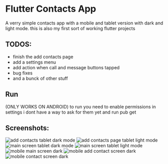 # Flutter Contacts App

A verry simple contacts app with a mobile and tablet version with dark and light mode.
this is also my first sort of working flutter projects

## TODOS:
* finish the add contacts page
* add a settings menu
* add action when call and message buttons tapped
* bug fixes
* and a bunck of other stuff

## Run
(ONLY WORKS ON ANDROID)
to run you need to enable permissions in settings i dont have a way to ask for them yet and run pub get

## Screenshots:

![add contacts tablet dark mode](https://github.com/dmoreland117/Flutter-Contacts/blob/main/lib/screenshots/Screenshot_1623426030.png?raw=true)
![add contacts page tablet light mode](https://github.com/dmoreland117/Flutter-Contacts/blob/main/lib/screenshots/Screenshot_1623425981.png?raw=true)
![main screen tablet dark mode](https://github.com/dmoreland117/Flutter-Contacts/blob/main/lib/screenshots/Screenshot_1623426024.png?raw=true)
![main screen tablet light mode](https://github.com/dmoreland117/Flutter-Contacts/blob/main/lib/screenshots/Screenshot_1623425972.png?raw=true)
![mobile main screen dark](https://github.com/dmoreland117/Flutter-Contacts/blob/main/lib/screenshots/Screenshot_1623426235.png?raw=true)
![mobile add contact screen dark](https://github.com/dmoreland117/Flutter-Contacts/blob/main/lib/screenshots/Screenshot_1623426241.png?raw=true)
![mobile contact screen dark](https://github.com/dmoreland117/Flutter-Contacts/blob/main/lib/screenshots/Screenshot_1623426253.png?raw=true)